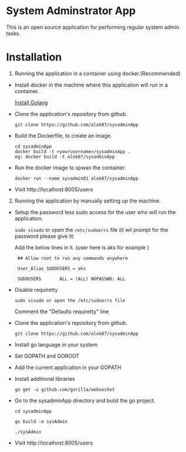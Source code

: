 System Adminstrator App
=========================
This is an open source application for performing regular system admin tasks.

Installation
=============
1. Running the application in a container using docker.(Recommended)
 
 * Install docker in the machine where this application will run in a container.
 
   	[Install Golang](hhttps://docs.docker.com/installation/)

 * Clone the application's repository from github.

   	```git clone https://github.com/alok87/sysadminApp```

 * Build the Dockerfile, to create an image.
 	```
   	cd sysadminApp
   	docker build -t <yourusername>/sysadminApp .
   	eg: docker build -t alok87/sysadminApp
	```
 * Run the docker image to spwan the container.
   
	```docker run --name sysadmin01 alok87/sysadminApp```
 
 * Visit http://localhost:8005/users
 

2. Running the application by manually setting up the machine.

 * Setup the password less sudo access for the user who will run the application. 
 
   	```sudo visudo```	or open the ```/etc/sudoerrs``` file (it wil prompt for the password please give it)

   	Add the below lines in it. (user here is aks for example )
   	
		## Allow root to run any commands anywhere
		
		User_Alias SUDOUSERS = aks
		
		SUDOUSERS       ALL = (ALL) NOPASSWD: ALL
 
 * Disable requiretty 
 
   	```sudo visudo or open the /etc/sudoerrs file```
   	
	Comment the "Defaults requiretty" line

 * Clone the application's repository from github.
 
   	```git clone https://github.com/alok87/sysadminApp```

 * Install go language in your system

 * Set GOPATH and GOROOT

 * Add the current application in your GOPATH

 * Install additional libraries 
  
 	```go get -u github.com/gorilla/websocket```
  
 * Go to the sysadminApp directory and build the go project.
 
	 ```
	cd sysadminApp
  
	go build -o sysAdmin 
   
	./sysAdmin
	```
	
 * Visit http://localhost:8005/users
